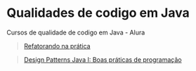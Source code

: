 # Qualidades de codigo em Java
Cursos de qualidade de codigo em Java - Alura

>[Refatorando na prática](https://cursos.alura.com.br/course/refatorando-na-pratica-com-java)

>[Design Patterns Java I: Boas práticas de programação](https://cursos.alura.com.br/course/design-patterns)
